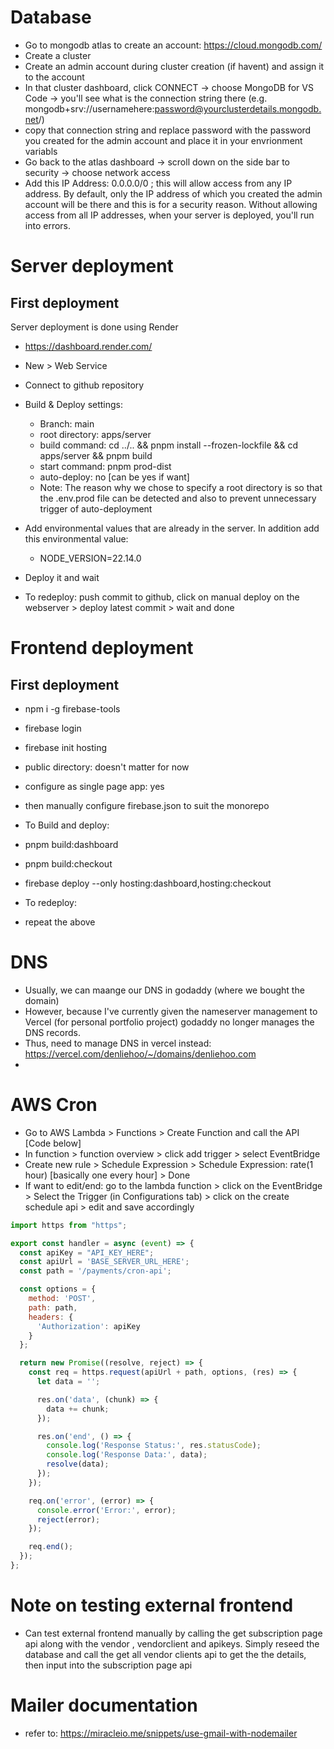 # Database

- Go to mongodb atlas to create an account: https://cloud.mongodb.com/
- Create a cluster
- Create an admin account during cluster creation (if havent) and assign it to the account
- In that cluster dashboard, click CONNECT -> choose MongoDB for VS Code -> you'll see what is the connection string there (e.g. mongodb+srv://usernamehere:password@yourclusterdetails.mongodb.net/)
- copy that connection string and replace password with the password you created for the admin account and place it in your envrionment variabls
- Go back to the atlas dashboard -> scroll down on the side bar to security -> choose network access
- Add this IP Address: 0.0.0.0/0 ; this will allow access from any IP address. By default, only the IP address of which you created the admin account will be there and this is for a security reason. Without allowing access from all IP addresses, when your server is deployed, you'll run into errors.

# Server deployment

## First deployment

Server deployment is done using Render

- https://dashboard.render.com/
- New > Web Service
- Connect to github repository
- Build & Deploy settings:

  - Branch: main
  - root directory: apps/server
  - build command: cd ../.. && pnpm install --frozen-lockfile && cd apps/server && pnpm build
  - start command: pnpm prod-dist
  - auto-deploy: no [can be yes if want]
  - Note: The reason why we chose to specify a root directory is so that the .env.prod file can be detected and also to prevent unnecessary trigger of auto-deployment

- Add environmental values that are already in the server. In addition add this environmental value:
  - NODE_VERSION=22.14.0
- Deploy it and wait
- To redeploy: push commit to github, click on manual deploy on the webserver > deploy latest commit > wait and done

# Frontend deployment

## First deployment

- npm i -g firebase-tools
- firebase login
- firebase init hosting
- public directory: doesn't matter for now
- configure as single page app: yes
- then manually configure firebase.json to suit the monorepo
- To Build and deploy:
- pnpm build:dashboard
- pnpm build:checkout
- firebase deploy --only hosting:dashboard,hosting:checkout

- To redeploy:
- repeat the above

<!-- - refer to : https://hackernoon.com/how-to-deploy-a-react-application-with-firebase-hosting-p92m37b7 -->

# DNS

- Usually, we can maange our DNS in godaddy (where we bought the domain)
- However, because I've currently given the nameserver management to Vercel (for personal portfolio project) godaddy no longer manages the DNS records.
- Thus, need to manage DNS in vercel instead: https://vercel.com/denliehoo/~/domains/denliehoo.com
-

# AWS Cron

- Go to AWS Lambda > Functions > Create Function and call the API [Code below]
- In function > function overview > click add trigger > select EventBridge
- Create new rule > Schedule Expression > Schedule Expression: rate(1 hour) [basically one every hour] > Done
- If want to edit/end: go to the lambda function > click on the EventBridge > Select the Trigger (in Configurations tab) > click on the create schedule api > edit and save accordingly

```Javascript
import https from "https";

export const handler = async (event) => {
  const apiKey = "API_KEY_HERE";
  const apiUrl = 'BASE_SERVER_URL_HERE';
  const path = '/payments/cron-api';

  const options = {
    method: 'POST',
    path: path,
    headers: {
      'Authorization': apiKey
    }
  };

  return new Promise((resolve, reject) => {
    const req = https.request(apiUrl + path, options, (res) => {
      let data = '';

      res.on('data', (chunk) => {
        data += chunk;
      });

      res.on('end', () => {
        console.log('Response Status:', res.statusCode);
        console.log('Response Data:', data);
        resolve(data);
      });
    });

    req.on('error', (error) => {
      console.error('Error:', error);
      reject(error);
    });

    req.end();
  });
};
```

# Note on testing external frontend

- Can test external frontend manually by calling the get subscription page api along with the vendor , vendorclient and apikeys. Simply reseed the database and call the get all vendor clients api to get the the details, then input into the subscription page api

# Mailer documentation

- refer to: https://miracleio.me/snippets/use-gmail-with-nodemailer

<!--
Part 1: Deploying the Backend Server to Render
Render is well-suited for monorepos. You'll create a single "Web Service" and tell it which subdirectory contains your server.

Sign up and Connect Your Git Repository:

Create an account on Render.com.

Go to your Dashboard and click New > Web Service.

Connect the GitHub/GitLab repository containing your recurring-crypto-payments project.

Configure the Web Service:
Render will ask for the settings for your new service. This is the most crucial part.

Name: recurcrypt-api (or similar).

Region: Choose a region close to you or your users.

Branch: main (or your primary deployment branch).

Root Directory: Leave this blank. Render needs to run pnpm commands from the root of your monorepo to correctly link the workspaces.

Runtime: Node.

Build Command: This command installs all dependencies and builds only the server.

Bash

pnpm install --frozen-lockfile && pnpm --filter server build
(Note: Your package.json has a prod:server script but not a build:server script. I'm assuming your server has its own build script in its apps/server/package.json, for example, to compile TypeScript. If not, add one there.)

Start Command: This is the command to run your production server. Your prod:server script is perfect for this.

Bash

pnpm --filter server prod
Instance Type: Free

Add Environment Variables:

Click Advanced Settings.

If your server needs any environment variables (like a database URL, JWT secret, etc.), add them in the "Environment Variables" section. For example, you'll likely need to set NODE_ENV to production.

Deploy:

Click Create Web Service. Render will pull your code, run the build and start commands, and deploy your server.

Once live, it will be available at a URL like recurcrypt-api.onrender.com. We'll add the custom domain later.

Part 2: Deploying the Frontend Apps to Firebase
Firebase Hosting can host multiple sites within a single project, which is exactly what you need for dashboard and checkout.

Install Firebase CLI:
If you don't have it, install it globally.

Bash

npm install -g firebase-tools
Login and Initialize Firebase:

firebase login

In the root of your monorepo, run: firebase init hosting

Select a project: Choose "Use an existing project" (if you have one) or "Create a new project". Let's call it recurcrypt.

Public directory: This doesn't matter yet, as we will configure it manually. You can enter apps/dashboard/build for now.

Configure as a single-page app (rewrite all urls to /index.html)?: Yes.

Set up automatic builds and deploys with GitHub?: No. We'll do this manually for now to understand the process.

Configure firebase.json for Multiple Sites:
This is the key step. Replace the generated firebase.json file with the following configuration. This defines two hosting targets: dashboard and checkout.

JSON

{
  "hosting": [
    {
      "target": "dashboard",
      "public": "apps/dashboard/dist",
      "ignore": [
        "firebase.json",
        "**/.*",
        "**/node_modules/**"
      ],
      "rewrites": [
        {
          "source": "**",
          "destination": "/index.html"
        }
      ]
    },
    {
      "target": "checkout",
      "public": "apps/checkout/dist",
      "ignore": [
        "firebase.json",
        "**/.*",
        "**/node_modules/**"
      ],
      "rewrites": [
        {
          "source": "**",
          "destination": "/index.html"
        }
      ]
    }
  ]
}
Important: Double-check the public directory path. If your build tool (like Vite or Create React App) outputs to a build folder instead of dist, change dist to build in the file above.

Create and Link Firebase Hosting Sites:

In your browser, go to the Firebase Console for your project. In the "Hosting" section, you'll see one default site. You need two.

Click Add another site for both your dashboard and checkout pages. Name them something clear, like recurcrypt-dashboard and recurcrypt-checkout.

Now, link these sites to your local configuration targets using the CLI:

Bash

# Format: firebase target:apply hosting <target-name> <site-name-in-firebase>
firebase target:apply hosting dashboard recurcrypt-dashboard
firebase target:apply hosting checkout recurcrypt-checkout
Build and Deploy:

First, build both frontend applications from your monorepo root:

Bash

pnpm build:dashboard
pnpm build:checkout
Now, deploy both sites to Firebase:

Bash

firebase deploy --only hosting:dashboard,hosting:checkout
Firebase will deploy the contents of apps/dashboard/dist to the dashboard site and apps/checkout/dist to the checkout site.

Part 3: DNS and Custom Domain Configuration
The final step is to point your custom subdomains to the correct services. You'll do this in your domain registrar's DNS settings (e.g., GoDaddy, Namecheap, Google Domains).

For the Render Backend (recurcrypt-api.denliehoo.com):

In the Render dashboard for your recurcrypt-api service, go to the Settings tab.

Scroll to "Custom Domains" and add recurcrypt-api.denliehoo.com.

Render will give you a value to add as a CNAME or A record in your DNS settings. Follow their instructions.

For the Firebase Frontends:

In the Firebase Console, go to the Hosting section.

You will see your two sites (recurcrypt-dashboard and recurcrypt-checkout).

For the recurcrypt-dashboard site, click Add custom domain.

Enter recurcrypt-dashboard.denliehoo.com. Firebase will ask you to add a TXT record to your DNS to verify ownership, and then A records that point to Firebase's servers.

Repeat the exact same process for the recurcrypt-checkout site, adding the recurcrypt-checkout.denliehoo.com custom domain.

After you've added the DNS records, it may take anywhere from a few minutes to a few hours for the changes to propagate. Once complete, your sites will be live at their new domains.

Final Workflow Summary
Your development and deployment workflow will now look like this:

Develop: Work on your code locally in your monorepo.

Build: Run pnpm build:dashboard && pnpm build:checkout to prepare the frontends.

Deploy:

Pushing to your main branch will automatically trigger a new build and deployment on Render for your backend.

Run firebase deploy --only hosting:dashboard,hosting:checkout to deploy your frontends.

For a more advanced setup, you can create a GitHub Action to automate the Firebase deployment whenever you push to your main branch, creating a full CI/CD pipeline.

 -->

